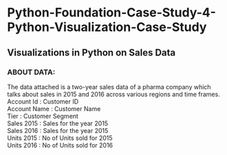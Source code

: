 # Python-Foundation-Case-Study-4-Python-Visualization-Case-Study

<h2>Visualizations in Python on Sales Data</h2>

<h3>ABOUT DATA:</h3>
The data attached is a two-year sales data of a pharma company which talks about sales in 2015 and 2016 across various regions and time frames. <br>
Account Id : Customer ID<br>
Account Name : Customer Name<br>
Tier : Customer Segment<br>
Sales 2015 : Sales for the year 2015<br>
Sales 2016 : Sales for the year 2015<br>
Units 2015 : No of Units sold for 2015<br>
Units 2016 : No of Units sold for 2016<br>
